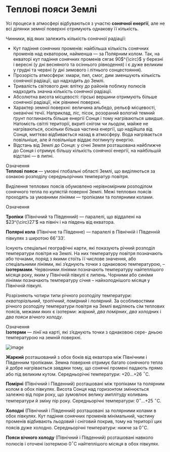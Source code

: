 Теплові пояси Землі
===================

Усі процеси в атмосфері відбуваються з участю **сонячної енергії**, але
не всі ділянки земної поверхні отримують однакову її кількість.

Чинники, від яких залежить кількість сонячної радіації:
<ul>
<li><span class="p1">Кут падіння сонячних променів</span>: найбільша кількість сонячних променів над екватором, найменша — за Полярним колом. Так, на екваторі кут падіння сонячних променів сягає 90$^{\circ}$ у березні і вересні (у дні весняного та осіннього рівнодення) і є дуже великим у грудні та червні (у дні зимового і літнього сонцестояння).</li>
<li><span class="p1">Прозорість атмосфери</span>: хмари, пил, смог, дим зменшують кількість сонячної радіації, що надходить до Землі.</li>
<li><span class="p1">Тривалість світового дня</span>: влітку до районів поблизу полюсів надходить значна кількість сонячної радіації.</li>
<li><span class="p1">Абсолютна висота місцевості</span>: гірські вершини отримують більше сонячної радіації, ніж рівнинні поверхні.</li>
<li><span class="p1">Характер земної поверхні</span>: величина альбедо, рельєф місцевості, океанічні течії. Наприклад, ліс, пісок, розораний вологий темний
ґрунт поглинають більше енергії Сонця і тому нагріваються швидше.
Натомість світлі території, вкриті снігом чи льодом, майже не
нагріваються, оскільки більша частина енергії, що надійшла від
Сонця, миттєво відбивається назад в атмосферу. Вода нагрівається
повільніше, але й повільніше віддає поглинуту енергію.</li>
<li><span class="p1">Відстань від Землі до Сонця</span>: у січні Земля розташована найближче до Сонця і отримує більшу кількість сонячної енергії, на найбільшій відстані — в липні.</li>
</ul>

<div class="eoz-wrap">
<span class="eoz">Означення</span>
<div class="eoz-text">
<b>Тепловi пояси</b> — умовнi глобальнi областi Землi, що видiляються
за ознакою розподiлу середньорiчних температур повiтря.
</div>
</div>

Виділення теплових поясів обумовлено нерівномірним розподілом сонячного
тепла по кулястій поверхні Землі. Межі теплових поясів проходять за
умовними лініями — тропіками та полярними колами.

<div class="eoz-wrap">
<span class="eoz">Означення</span>
<div class="eoz-text">
<p><b>Тропiки</b> (Пiвнiчний та Пiвденний) — паралелi, що вiддаленi на
$23^{\circ}27’$ на пiвнiч i на пiвдень вiд екватора.</p>

<b>Полярнi кола</b> (Пiвнiчне та Пiвденне) — паралелi в Пiвнiчнiй i
Пiвденнiй пiвкулях з широтою $66^{\circ}33’$.
</div>
</div>

Існують спеціальні географічні карти, які показують річний розподіл
температури повітря на Землі. На них температуру повітря позначають або
точками, поряд з якими стоїть її числове значення, або спеціальними
лініями, які з’єднують точки з однаковою температурою, – **ізотермами**.
Червоними лініями позначають температуру найтеплішого місяця року, яким
у Північній півкулі є липень. Чорними або синіми лініями позначають
температуру січня – найхолоднішого місяця у Північній півкулі.

Розрізняють чотири типи річного розподілу температури: *екваторіальний*,
*тропічний*, *помірний* і *полярний*. За особливостями річного розподілу
температури повітря на Землі виділяють сім теплових поясів, межами яких
є ізотерми: *жаркий*, *два помірних*, *два холодни*х і *два пояси
вічного холоду*.

<div class="eoz-wrap">
<span class="eoz">Означення</span>
<div class="eoz-text">
<b>Iзотерми</b> — лiнiї на картi, якi з’єднують точки з однаковою сере-
дньою температурою на земнiй поверхнi.
</div>
</div>

![image](1)

**Жаркий** розташований з обох боків від екватора між Північним і
Південним тропіками. Земна поверхня отримує багато сонячного тепла й
добре нагрівається завдяки тому, що сонячні промені падають прямо або
під великим кутом. Середньорічні температури: +20...+26 $^{\circ}$С.

**Помірні** (Північний і Південний) розташовані між тропіками та
полярним колом в обох півкулях. Висота Сонця над горизонтом змінюється
залежно від пори року, що зумовлює велику амплітуду коливань температури
й зміну пір року. Середньорічні температури: 0$^{\circ}$...+25
$^{\circ}$С.

**Холодні** (Північний і Південний) розташовані за полярними колами в
обох півкулях. Кут падіння сонячних променів мінімальний, частину
променів відбивають льодовий і сніговий покрив, тому на території цих
поясів дуже холодно. Середньорічні температури: нижче за 0$^{\circ}$С.

**Пояси вічного холоду** (Північний і Південний) розташовані навколо
полюсів і оточені ізотермою 0$^{\circ}$С найтеплішого місяця в обох
півкулях.

